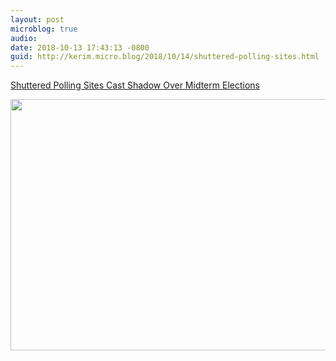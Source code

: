 ```yaml
---
layout: post
microblog: true
audio: 
date: 2018-10-13 17:43:13 -0800
guid: http://kerim.micro.blog/2018/10/14/shuttered-polling-sites.html
---
```

[Shuttered Polling Sites Cast Shadow Over Midterm Elections](https://whowhatwhy.org/2018/09/05/shuttered-polling-sites-cast-shadow-over-midterm-elections/)

<img src="http://micro.oxus.net/uploads/2018/df6c5a63a7.jpg" width="600" height="402" />
